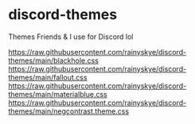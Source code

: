 # discord-themes
Themes Friends &amp; I use for Discord lol

https://raw.githubusercontent.com/rainyskye/discord-themes/main/blackhole.css
https://raw.githubusercontent.com/rainyskye/discord-themes/main/fallout.css
https://raw.githubusercontent.com/rainyskye/discord-themes/main/materialblue.css
https://raw.githubusercontent.com/rainyskye/discord-themes/main/negcontrast.theme.css
